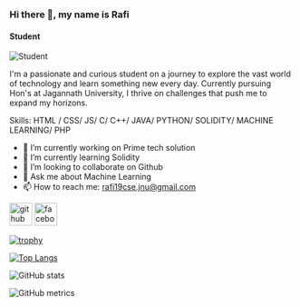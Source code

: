 ### Hi there 👋, my name is Rafi
#### Student
![Student](https://arturssmirnovs.github.io/github-profile-rehttps://photos.fife.usercontent.google.com/pw/ADCreHc7ltMXW4XQAVulVyI2AefWtVv4GbbRL0gg1LW6u0GyUlil7S5xGgfB=w1920-h576-s-no-gm?authuser=0adme-generator/images/banner.png)

I'm a passionate and curious student on a journey to explore the vast world of technology and learn something new every day. Currently pursuing Hon's at Jagannath University, I thrive on challenges that push me to expand my horizons.

Skills: HTML / CSS/ JS/  C/ C++/ JAVA/ PYTHON/ SOLIDITY/ MACHINE LEARNING/ PHP

- 🔭 I’m currently working on Prime tech solution 
- 🌱 I’m currently learning Solidity 
- 👯 I’m looking to collaborate on Github 
- 💬 Ask me about Machine Learning 
- 📫 How to reach me: rafi19cse.jnu@gmail.com 


[<img src='https://cdn.jsdelivr.net/npm/simple-icons@3.0.1/icons/github.svg' alt='github' height='40'>](https://github.com/aminulrafi)  [<img src='https://cdn.jsdelivr.net/npm/simple-icons@3.0.1/icons/facebook.svg' alt='facebook' height='40'>](https://www.facebook.com/aspirines)  

[![trophy](https://github-profile-trophy.vercel.app/?username=aminulrafi)](https://github.com/ryo-ma/github-profile-trophy)

[![Top Langs](https://github-readme-stats.vercel.app/api/top-langs/?username=aminulrafi)](https://github.com/anuraghazra/github-readme-stats)

![GitHub stats](https://github-readme-stats.vercel.app/api?username=aminulrafi&show_icons=true)  

![GitHub metrics](https://metrics.lecoq.io/aminulrafi)  
